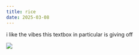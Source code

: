 ```yaml
---
title: rice
date: 2025-03-08
---
```


i like the vibes this textbox in particular is giving off

![](https://i.imgur.com/ocMh4ng.png)
